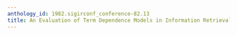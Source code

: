 ```yaml
---
anthology_id: 1982.sigirconf_conference-82.13
title: An Evaluation of Term Dependence Models in Information Retrieval
---
```


